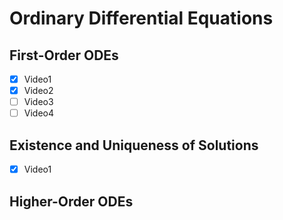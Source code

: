 
# Ordinary Differential Equations

## First-Order ODEs

- [x] Video1
- [x] Video2
- [ ] Video3
- [ ] Video4

## Existence and Uniqueness of Solutions

- [x] Video1

## Higher-Order ODEs

